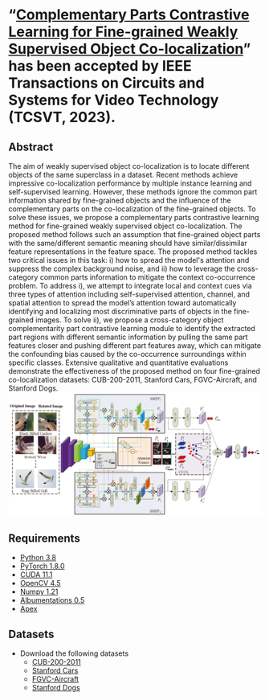 # “[Complementary Parts Contrastive Learning for Fine-grained Weakly Supervised Object Co-localization](https://ieeexplore.ieee.org/document/10098208)” has been accepted by IEEE Transactions on Circuits and Systems for Video Technology (TCSVT, 2023).
## Abstract
The aim of weakly supervised object co-localization is to locate different objects of the same superclass in a dataset. Recent methods achieve impressive co-localization performance by multiple instance learning and self-supervised learning. However, these methods ignore the common part information shared by fine-grained objects and the influence of the complementary parts on the co-localization of the fine-grained objects. To solve these issues, we propose a complementary parts contrastive learning method for fine-grained weakly supervised object co-localization. The proposed method follows such an assumption that fine-grained object parts with the same/different semantic meaning should have similar/dissimilar feature representations in the feature space. The proposed method tackles two critical issues in this task: i) how to spread the model's attention and suppress the complex background noise, and ii) how to leverage the cross-category common parts information to mitigate the context co-occurrence problem. To address i), we attempt to integrate local and context cues via three types of attention including self-supervised attention, channel, and spatial attention to spread the model’s attention toward automatically identifying and localizing most discriminative parts of objects in the fine-grained images. To solve ii), we propose a cross-category object complementarity part contrastive learning module to identify the extracted part regions with different semantic information by pulling the same part features closer and pushing different part features away, which can mitigate the confounding bias caused by the co-occurrence surroundings within specific classes. Extensive qualitative and quantitative evaluations demonstrate the effectiveness of the proposed method on four fine-grained co-localization datasets: CUB-200-2011, Stanford Cars, FGVC-Aircraft, and Stanford Dogs.
![](https://github.com/Zhao-fan/CPCL/blob/main/images/framework.png)


## Requirements
* [Python 3.8](https://www.python.org/) <br>
* [PyTorch 1.8.0](https://pytorch.org/) <br>
* [CUDA 11.1](https://developer.nvidia.com/cuda-downloads) <br>
* [OpenCV 4.5](https://opencv.org/) <br>
* [Numpy 1.21](https://numpy.org/) <br>
* [Albumentations 0.5](https://github.com/albumentations-team/albumentations) <br>
* [Apex](https://github.com/NVIDIA/apex)

## Datasets
* Download the following datasets 
  * [CUB-200-2011](https://www.vision.caltech.edu/datasets/cub_200_2011/) <br>
  * [Stanford Cars](http://ai.stanford.edu/~jkrause/cars/car_dataset.html) <br>
  * [FGVC-Aircraft](https://www.robots.ox.ac.uk/~vgg/data/fgvc-aircraft/) <br>
  * [Stanford Dogs](http://vision.stanford.edu/aditya86/ImageNetDogs/main.html) <br>
